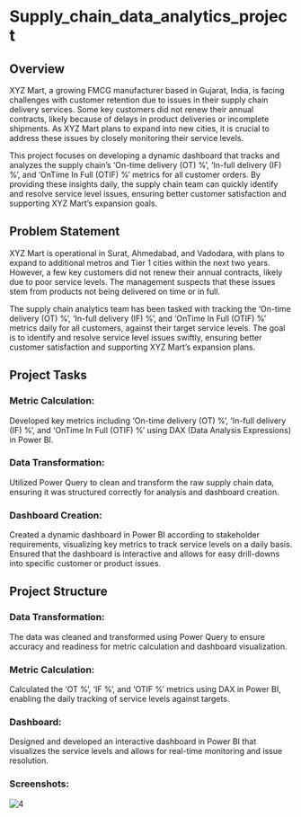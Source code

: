 # Supply_chain_data_analytics_project

## Overview
XYZ Mart, a growing FMCG manufacturer based in Gujarat, India, is facing challenges with customer retention due to issues in their supply chain delivery services. Some key customers did not renew their annual contracts, likely because of delays in product deliveries or incomplete shipments. As XYZ Mart plans to expand into new cities, it is crucial to address these issues by closely monitoring their service levels.

This project focuses on developing a dynamic dashboard that tracks and analyzes the supply chain’s ‘On-time delivery (OT) %’, ‘In-full delivery (IF) %’, and ‘OnTime In Full (OTIF) %’ metrics for all customer orders. By providing these insights daily, the supply chain team can quickly identify and resolve service level issues, ensuring better customer satisfaction and supporting XYZ Mart’s expansion goals.

## Problem Statement
XYZ Mart is operational in Surat, Ahmedabad, and Vadodara, with plans to expand to additional metros and Tier 1 cities within the next two years. However, a few key customers did not renew their annual contracts, likely due to poor service levels. The management suspects that these issues stem from products not being delivered on time or in full.

The supply chain analytics team has been tasked with tracking the ‘On-time delivery (OT) %’, ‘In-full delivery (IF) %’, and ‘OnTime In Full (OTIF) %’ metrics daily for all customers, against their target service levels. The goal is to identify and resolve service level issues swiftly, ensuring better customer satisfaction and supporting XYZ Mart’s expansion plans.

## Project Tasks

### Metric Calculation:

Developed key metrics including ‘On-time delivery (OT) %’, ‘In-full delivery (IF) %’, and ‘OnTime In Full (OTIF) %’ using DAX (Data Analysis Expressions) in Power BI.

### Data Transformation:

Utilized Power Query to clean and transform the raw supply chain data, ensuring it was structured correctly for analysis and dashboard creation.

### Dashboard Creation:

Created a dynamic dashboard in Power BI according to stakeholder requirements, visualizing key metrics to track service levels on a daily basis.
Ensured that the dashboard is interactive and allows for easy drill-downs into specific customer or product issues.

## Project Structure

### Data Transformation:

The data was cleaned and transformed using Power Query to ensure accuracy and readiness for metric calculation and dashboard visualization.

### Metric Calculation:

Calculated the ‘OT %’, ‘IF %’, and ‘OTIF %’ metrics using DAX in Power BI, enabling the daily tracking of service levels against targets.

### Dashboard:

Designed and developed an interactive dashboard in Power BI that visualizes the service levels and allows for real-time monitoring and issue resolution.

### Screenshots: 
![4](https://github.com/user-attachments/assets/230a662a-6644-43af-b893-a3f6ef1c7a6e)
